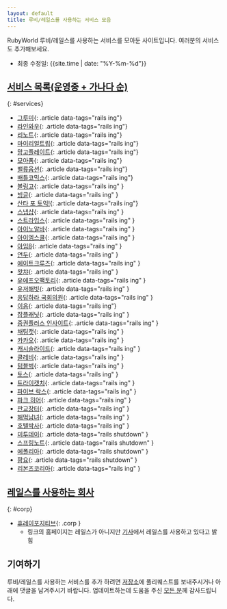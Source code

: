 ```yaml
---
layout: default
title: 루비/레일스를 사용하는 서비스 모음
---
```


RubyWorld 루비/레일스를 사용하는 서비스를 모아둔 사이트입니다. 여러분의 서비스도 추가해보세요.

- 최종 수정일: {{site.time | date: "%Y-%m-%d"}}

## [서비스 목록(운영중 + 가나다 순)](#services)
{: #services}
- [그루미](http://gurume.kr/){: .article data-tags="rails ing"}
- [라인와우](http://wow.line.me/){: .article data-tags="rails ing"}
- [리노트](http://intro.renote.me/){: .article data-tags="rails ing"}
- [마이리얼트립](https://www.myrealtrip.com/){: .article data-tags="rails ing"}
- [망고플레이트](http://www.mangoplate.com/){: .article data-tags="rails ing"}
- [모아폼](http://www.moaform.com/){: .article data-tags="rails ing"}
- [밸류옵션](http://www.valuepotion.com/){: .article data-tags="rails ing"}
- [배틀코믹스](http://www.battlecomics.co.kr/){: .article data-tags="rails ing"}
- [볼링고](http://bollingo.com/){: .article data-tags="rails ing" }
- [빙글](http://www.vingle.net/){: .article data-tags="rails ing" }
- [산타 포 토익!](http://santatoeic.co/){: .article data-tags="rails ing"}
- [스냅샵](https://gosnapshop.com/){: .article data-tags="rails ing" }
- [스트라입스](https://stripes.co.kr/){: .article data-tags="rails ing" }
- [아이노알바](http://www.iknowalba.com/){: .article data-tags="rails ing" }
- [아이엠스쿨](http://www.iamschool.net/){: .article data-tags="rails ing" }
- [아임8](http://www.im8.net/){: .article data-tags="rails ing" }
- [연두](http://yeondoo.kr/){: .article data-tags="rails ing" }
- [에이트크루즈](http://www.8cruz.com/){: .article data-tags="rails ing" }
- [왓챠](https://watcha.net/){: .article data-tags="rails ing" }
- [유에프오팩토리](http://ufofactory.org/){: .article data-tags="rails ing" }
- [유저해빗](http://userhabit.io/){: .article data-tags="rails ing" }
- [응답하라 국회의원](http://www.heycongress.org/){: .article data-tags="rails ing" }
- [이음](http://www.i-um.com/){: .article data-tags="rails ing"}
- [잡플래닛](https://www.jobplanet.co.kr/){: .article data-tags="rails ing" }
- [증권플러스 인사이트](http://insight.stockplus.com/){: .article data-tags="rails ing" }
- [채팅캣](http://chattingcat.com/){: .article data-tags="rails ing" }
- [카카오](http://www.kakao.com/){: .article data-tags="rails ing" }
- [캐시슬라이드](http://www.cashslide.co.kr){: .article data-tags="rails ing" }
- [클레비](https://www.clebee.net/){: .article data-tags="rails ing" }
- [텀블벅](https://www.tumblbug.com/){: .article data-tags="rails ing" }
- [토스](http://cosmiccolor.github.io/){: .article data-tags="rails ing" }
- [트라이캣치](http://www.try-cat.ch/){: .article data-tags="rails ing" }
- [파이브 락스](http://www.5rocks.io/){: .article data-tags="rails ing" }
- [파크 히어](http://www.parkhere.co.kr){: .article data-tags="rails ing" }
- [판교장터](https://medium.com/n42-corp){: .article data-tags="rails ing" }
- [해먹남녀](http://haemukja.com/){: .article data-tags="rails ing" }
- [호텔박사](http://hotelbaksa.com/){: .article data-tags="rails ing" } 
- [미투데이](http://me2day.net/){: .article data-tags="rails shutdown" }
- [스프링노트](http://www.springnote.com/){: .article data-tags="rails shutdown" }
- [에폴리아](http://www.epollia.com/){: .article data-tags="rails shutdown" }
- [팡요](http://pangyo.ca/){: .article data-tags="rails shutdown" }
- [리본즈코리아](http://www.reebonz.co.kr.com/){: .article data-tags="rails ing" } 

## [레일스를 사용하는 회사](#corp)
{: #corp}
- [휴레이포지티브](http://www.huray.net/){: .corp }
  - 링크의 홈페이지는 레일스가 아니지만 [기사](http://www.oss.kr/oss_repository10/623044)에서 레일스를 사용하고 있다고 밝힘

## 기여하기

루비/레일스를 사용하는 서비스를 추가 하려면 [저장소](https://github.com/rorlakr/rubyworld)에 풀리퀘스트를 보내주시거나 아래에 댓글을 남겨주시기 바랍니다.
업데이트하는데 도움을 주신 [모든 분](https://github.com/rorlakr/rubyworld/graphs/contributors)께 감사드립니다.
